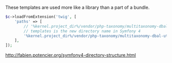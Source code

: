 These templates are used more like a library than a part of a bundle.

```php
$c->loadFromExtension('twig', [
    'paths' => [
        // '%kernel.project_dir%/vendor/php-taxonomy/multitaxonomy-dbal-util-bundle/templates' => 'MultiTaxonomyDbalUtilBundle',
        // templates is the new directory name in Symfony 4
        '%kernel.project_dir%/vendor/php-taxonomy/multitaxonomy-dbal-util-bundle/Resources/views' => 'MultiTaxonomyDbalUtilBundle',
    ],
]);
```

http://fabien.potencier.org/symfony4-directory-structure.html
